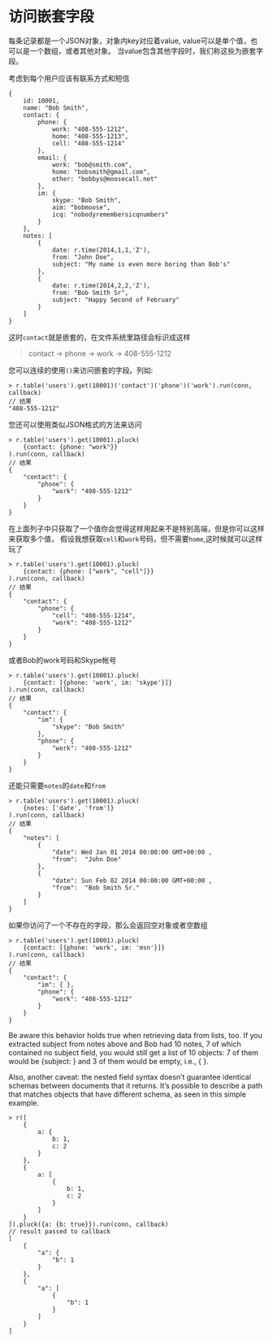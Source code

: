 # 访问嵌套字段

每条记录都是一个JSON对象，对象内key对应着value, value可以是单个值，也可以是一个数组，或者其他对象。
当value包含其他字段时，我们称这些为嵌套字段。

考虑到每个用户应该有联系方式和短信
```
{
	id: 10001,
	name: "Bob Smith",
	contact: {
		phone: {
			work: "408-555-1212",
			home: "408-555-1213",
			cell: "408-555-1214"
		},
		email: {
			work: "bob@smith.com",
			home: "bobsmith@gmail.com",
			other: "bobbys@moosecall.net"
		},
		im: {
			skype: "Bob Smith",
			aim: "bobmoose",
			icq: "nobodyremembersicqnumbers"
		}
	},
	notes: [
		{
			date: r.time(2014,1,1,'Z'),
			from: "John Doe",
			subject: "My name is even more boring than Bob's"
		},
		{
			date: r.time(2014,2,2,'Z'),
			from: "Bob Smith Sr",
			subject: "Happy Second of February"
		}
	]
}
```
这时`contact`就是嵌套的，在文件系统里路径会标识成这样
> contact → phone → work → 408-555-1212

您可以连续的使用`()`来访问嵌套的字段。列如:
```
> r.table('users').get(10001)('contact')('phone')('work').run(conn, callback)
// 结果
"408-555-1212"
```
您还可以使用类似JSON格式的方法来访问
```
> r.table('users').get(10001).pluck(
	{contact: {phone: "work"}}
).run(conn, callback)
// 结果
{
	"contact": {
		"phone": {
			"work": "408-555-1212"
		}
	}
}
```
在上面列子中只获取了一个值你会觉得这样用起来不是特别高端，但是你可以这样来获取多个值，
假设我想获取`cell`和`work`号码，但不需要`home`,这时候就可以这样玩了
```
> r.table('users').get(10001).pluck(
	{contact: {phone: ["work", "cell"]}}
).run(conn, callback)
// 结果
{
	"contact": {
		"phone": {
			"cell": "408-555-1214",
			"work": "408-555-1212"
		}
	}
}
```
或者Bob的work号码和Skype帐号
```
> r.table('users').get(10001).pluck(
	{contact: [{phone: 'work', im: 'skype'}]}
).run(conn, callback)
// 结果
{
	"contact": {
		"im": {
			"skype": "Bob Smith"
		},
		"phone": {
			"work": "408-555-1212"
		}
	}
}
```
还能只需要`notes`的`date`和`from`
```
> r.table('users').get(10001).pluck(
	{notes: ['date', 'from']}
).run(conn, callback)
// 结果
{
	"notes": [
		{
			"date": Wed Jan 01 2014 00:00:00 GMT+00:00 ,
			"from":  "John Doe"
		},
		{
			"date": Sun Feb 02 2014 00:00:00 GMT+00:00 ,
			"from":  "Bob Smith Sr."
		}
	]
}
```
如果你访问了一个不存在的字段，那么会返回空对象或者空数组
```
> r.table('users').get(10001).pluck(
	{contact: [{phone: 'work', im: 'msn'}]}
).run(conn, callback)
// 结果
{
	"contact": {
		"im": { },
		"phone": {
			"work": "408-555-1212"
		}
	}
}
```
Be aware this behavior holds true when retrieving data from lists, too. 
If you extracted subject from notes above and Bob had 10 notes, 7 of which contained no subject field,
 you would still get a list of 10 objects: 7 of them would be {subject: <text>} and 3 of them would be empty, i.e., { }.


Also, another caveat: the nested field syntax doesn’t guarantee identical schemas between documents that it returns.
 It’s possible to describe a path that matches objects that have different schema, as seen in this simple example.

```
> r([
    {
        a: {
            b: 1,
            c: 2
        }
    },
    {
        a: [
            {
                b: 1,
                c: 2
            }
        ]
    }
]).pluck({a: {b: true}}).run(conn, callback)
// result passed to callback
[
    {
        "a": {
            "b": 1
        }
    },
    {
        "a": [
            {
                "b": 1
            }
        ]
    }
]
```